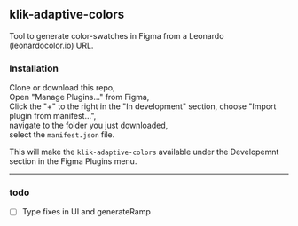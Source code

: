 ## klik-adaptive-colors

Tool to generate color-swatches in Figma from a Leonardo (leonardocolor.io) URL.

### Installation

Clone or download this repo,  
Open "Manage Plugins..." from Figma,  
Click the "+" to the right in the "In development" section,
choose "Import plugin from manifest...",  
navigate to the folder you just downloaded,  
select the `manifest.json` file.  

This will make the `klik-adaptive-colors` available under the Developemnt section in the Figma Plugins menu.

---

### todo

- [ ] Type fixes in UI and generateRamp